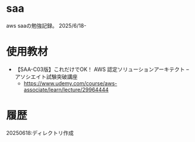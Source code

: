 # saa
aws saaの勉強記録。
2025/6/18-

# 使用教材
- 【SAA-C03版】これだけでOK！ AWS 認定ソリューションアーキテクト – アソシエイト試験突破講座
  - https://www.udemy.com/course/aws-associate/learn/lecture/29964444


# 履歴
20250618:ディレクトリ作成